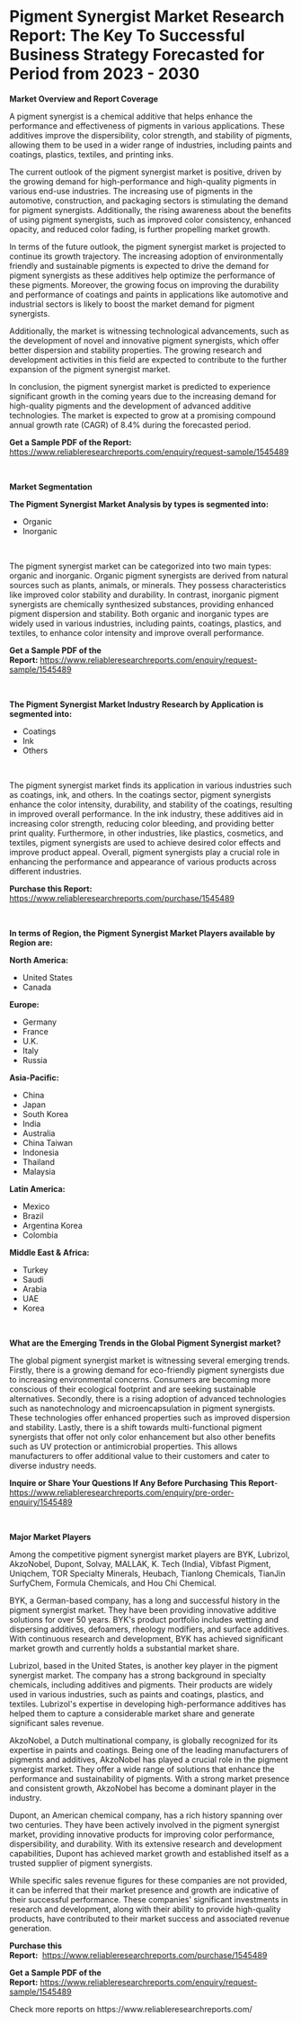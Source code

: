 <p><h1>Pigment Synergist Market Research Report: The Key To Successful Business Strategy Forecasted for Period from 2023 - 2030</h1></p><p><strong>Market Overview and Report Coverage</strong></p>
<p><p>A pigment synergist is a chemical additive that helps enhance the performance and effectiveness of pigments in various applications. These additives improve the dispersibility, color strength, and stability of pigments, allowing them to be used in a wider range of industries, including paints and coatings, plastics, textiles, and printing inks.</p><p>The current outlook of the pigment synergist market is positive, driven by the growing demand for high-performance and high-quality pigments in various end-use industries. The increasing use of pigments in the automotive, construction, and packaging sectors is stimulating the demand for pigment synergists. Additionally, the rising awareness about the benefits of using pigment synergists, such as improved color consistency, enhanced opacity, and reduced color fading, is further propelling market growth.</p><p>In terms of the future outlook, the pigment synergist market is projected to continue its growth trajectory. The increasing adoption of environmentally friendly and sustainable pigments is expected to drive the demand for pigment synergists as these additives help optimize the performance of these pigments. Moreover, the growing focus on improving the durability and performance of coatings and paints in applications like automotive and industrial sectors is likely to boost the market demand for pigment synergists.</p><p>Additionally, the market is witnessing technological advancements, such as the development of novel and innovative pigment synergists, which offer better dispersion and stability properties. The growing research and development activities in this field are expected to contribute to the further expansion of the pigment synergist market.</p><p>In conclusion, the pigment synergist market is predicted to experience significant growth in the coming years due to the increasing demand for high-quality pigments and the development of advanced additive technologies. The market is expected to grow at a promising compound annual growth rate (CAGR) of 8.4% during the forecasted period.</p></p>
<p><strong>Get a Sample PDF of the Report:</strong> <a href="https://www.reliableresearchreports.com/enquiry/request-sample/1545489">https://www.reliableresearchreports.com/enquiry/request-sample/1545489</a></p>
<p>&nbsp;</p>
<p><strong>Market Segmentation</strong></p>
<p><strong>The Pigment Synergist Market Analysis by types is segmented into:</strong></p>
<p><ul><li>Organic</li><li>Inorganic</li></ul></p>
<p>&nbsp;</p>
<p><p>The pigment synergist market can be categorized into two main types: organic and inorganic. Organic pigment synergists are derived from natural sources such as plants, animals, or minerals. They possess characteristics like improved color stability and durability. In contrast, inorganic pigment synergists are chemically synthesized substances, providing enhanced pigment dispersion and stability. Both organic and inorganic types are widely used in various industries, including paints, coatings, plastics, and textiles, to enhance color intensity and improve overall performance.</p></p>
<p><strong>Get a Sample PDF of the Report:</strong>&nbsp;<a href="https://www.reliableresearchreports.com/enquiry/request-sample/1545489">https://www.reliableresearchreports.com/enquiry/request-sample/1545489</a></p>
<p>&nbsp;</p>
<p><strong>The Pigment Synergist Market Industry Research by Application is segmented into:</strong></p>
<p><ul><li>Coatings</li><li>Ink</li><li>Others</li></ul></p>
<p>&nbsp;</p>
<p><p>The pigment synergist market finds its application in various industries such as coatings, ink, and others. In the coatings sector, pigment synergists enhance the color intensity, durability, and stability of the coatings, resulting in improved overall performance. In the ink industry, these additives aid in increasing color strength, reducing color bleeding, and providing better print quality. Furthermore, in other industries, like plastics, cosmetics, and textiles, pigment synergists are used to achieve desired color effects and improve product appeal. Overall, pigment synergists play a crucial role in enhancing the performance and appearance of various products across different industries.</p></p>
<p><strong>Purchase this Report:</strong>&nbsp; <a href="https://www.reliableresearchreports.com/purchase/1545489">https://www.reliableresearchreports.com/purchase/1545489</a></p>
<p>&nbsp;</p>
<p><strong>In terms of Region, the Pigment Synergist Market Players available by Region are:</strong></p>
<p>
    <p> <strong> North America: </strong>
        <ul>
            <li>United States</li>
            <li>Canada</li>
        </ul>
        </p> 
    <p> <strong> Europe: </strong>
        <ul>
            <li>Germany</li>
            <li>France</li>
            <li>U.K.</li>
            <li>Italy</li>
            <li>Russia</li>
        </ul>
        </p> 
    <p> <strong> Asia-Pacific: </strong>
        <ul>
            <li>China</li>
            <li>Japan</li>
            <li>South Korea</li>
            <li>India</li>
            <li>Australia</li>
            <li>China Taiwan</li>
            <li>Indonesia</li>
            <li>Thailand</li>
            <li>Malaysia</li>
        </ul>
        </p> 
    <p> <strong> Latin America: </strong>
        <ul>
            <li>Mexico</li>
            <li>Brazil</li>
            <li>Argentina Korea</li>
            <li>Colombia</li>
        </ul>
        </p> 
    <p> <strong> Middle East & Africa: </strong>
        <ul>
            <li>Turkey</li>
            <li>Saudi</li>
            <li>Arabia</li>
            <li>UAE</li>
            <li>Korea</li>
        </ul>
    </p>
    </p>
<p>&nbsp;</p>
<p><strong>What are the Emerging Trends in the Global Pigment Synergist market?</strong></p>
<p><p>The global pigment synergist market is witnessing several emerging trends. Firstly, there is a growing demand for eco-friendly pigment synergists due to increasing environmental concerns. Consumers are becoming more conscious of their ecological footprint and are seeking sustainable alternatives. Secondly, there is a rising adoption of advanced technologies such as nanotechnology and microencapsulation in pigment synergists. These technologies offer enhanced properties such as improved dispersion and stability. Lastly, there is a shift towards multi-functional pigment synergists that offer not only color enhancement but also other benefits such as UV protection or antimicrobial properties. This allows manufacturers to offer additional value to their customers and cater to diverse industry needs.</p></p>
<p><strong>Inquire or Share Your Questions If Any Before Purchasing This Report</strong>- <a href="https://www.reliableresearchreports.com/enquiry/pre-order-enquiry/1545489">https://www.reliableresearchreports.com/enquiry/pre-order-enquiry/1545489</a></p>
<p>&nbsp;</p>
<p><strong>Major Market Players</strong></p>
<p><p>Among the competitive pigment synergist market players are BYK, Lubrizol, AkzoNobel, Dupont, Solvay, MALLAK, K. Tech (India), Vibfast Pigment, Uniqchem, TOR Specialty Minerals, Heubach, Tianlong Chemicals, TianJin SurfyChem, Formula Chemicals, and Hou Chi Chemical. </p><p>BYK, a German-based company, has a long and successful history in the pigment synergist market. They have been providing innovative additive solutions for over 50 years. BYK's product portfolio includes wetting and dispersing additives, defoamers, rheology modifiers, and surface additives. With continuous research and development, BYK has achieved significant market growth and currently holds a substantial market share.</p><p>Lubrizol, based in the United States, is another key player in the pigment synergist market. The company has a strong background in specialty chemicals, including additives and pigments. Their products are widely used in various industries, such as paints and coatings, plastics, and textiles. Lubrizol's expertise in developing high-performance additives has helped them to capture a considerable market share and generate significant sales revenue.</p><p>AkzoNobel, a Dutch multinational company, is globally recognized for its expertise in paints and coatings. Being one of the leading manufacturers of pigments and additives, AkzoNobel has played a crucial role in the pigment synergist market. They offer a wide range of solutions that enhance the performance and sustainability of pigments. With a strong market presence and consistent growth, AkzoNobel has become a dominant player in the industry.</p><p>Dupont, an American chemical company, has a rich history spanning over two centuries. They have been actively involved in the pigment synergist market, providing innovative products for improving color performance, dispersibility, and durability. With its extensive research and development capabilities, Dupont has achieved market growth and established itself as a trusted supplier of pigment synergists.</p><p>While specific sales revenue figures for these companies are not provided, it can be inferred that their market presence and growth are indicative of their successful performance. These companies' significant investments in research and development, along with their ability to provide high-quality products, have contributed to their market success and associated revenue generation.</p></p>
<p><strong>Purchase this Report:</strong>&nbsp;&nbsp;<a href="https://www.reliableresearchreports.com/purchase/1545489">https://www.reliableresearchreports.com/purchase/1545489</a></p>
<p></p>
<p><strong>Get a Sample PDF of the Report:</strong>&nbsp;<a href="https://www.reliableresearchreports.com/enquiry/request-sample/1545489">https://www.reliableresearchreports.com/enquiry/request-sample/1545489</a></p>
<p>Check more reports on https://www.reliableresearchreports.com/</p>